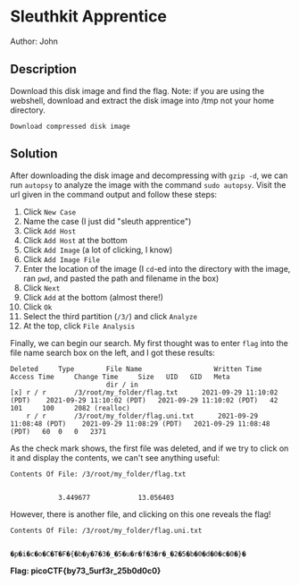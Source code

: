 # Sleuthkit Apprentice
Author: John

## Description
Download this disk image and find the flag. Note: if you are using the webshell, download and extract the disk image into /tmp not your home directory.

    Download compressed disk image

## Solution
After downloading the disk image and decompressing with `gzip -d`, we can
run `autopsy` to analyze the image with the command `sudo autopsy`. Visit
the url given in the command output and follow these steps:
1. Click `New Case`
2. Name the case (I just did "sleuth apprentice")
3. Click `Add Host`
4. Click `Add Host` at the bottom
5. Click `Add Image` (a lot of clicking, I know)
6. Click `Add Image File`
7. Enter the location of the image (I `cd`-ed into the directory with
the image, ran `pwd`, and pasted the path and filename in the box)
8. Click `Next`
9. Click `Add` at the bottom (almost there!)
10. Click `Ok`
11. Select the third partition (`/3/`) and click `Analyze`
12. At the top, click `File Analysis`

Finally, we can begin our search. My first thought was to enter `flag` into the 
file name search box on the left, and I got these results:
```
Deleted     Type  		File Name 				   Written Time 	   		Access Time		Change Time     Size   UID   GID   Meta 	  
						dir / in	   	
[x]	r / r	   	/3/root/my_folder/flag.txt	   	2021-09-29 11:10:02 (PDT)	 2021-09-29 11:10:02 (PDT)	 2021-09-29 11:10:02 (PDT)	 42	 101	 100	 2082 (realloc)
	r / r	   	/3/root/my_folder/flag.uni.txt		2021-09-29 11:08:48 (PDT)	 2021-09-29 11:08:29 (PDT)	 2021-09-29 11:08:48 (PDT)	 60	 0	 0	 2371
```

As the check mark shows, the first file was deleted, and if we try to click on it
and display the contents, we can't see anything useful:
```
Contents Of File: /3/root/my_folder/flag.txt


            3.449677            13.056403
```

However, there is another file, and clicking on this one reveals the flag!
```
Contents Of File: /3/root/my_folder/flag.uni.txt


�p�i�c�o�C�T�F�{�b�y�7�3�_�5�u�r�f�3�r�_�2�5�b�0�d�0�c�0�}�
```

**Flag: picoCTF{by73_5urf3r_25b0d0c0}**